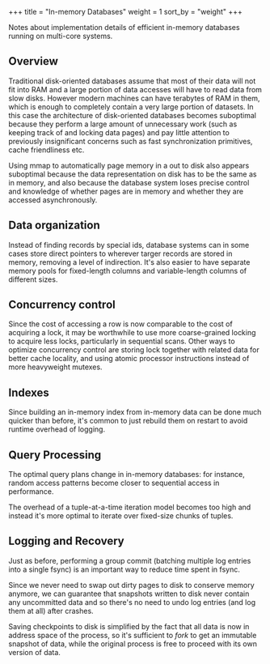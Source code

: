 +++
title = "In-memory Databases"
weight = 1
sort_by = "weight"
+++


Notes about implementation details of efficient in-memory databases running on multi-core systems.


## Overview

Traditional disk-oriented databases assume that most of their data will not fit into RAM and a large
portion of data accesses will have to read data from slow disks. However modern machines can have
terabytes of RAM in them, which is enough to completely contain a very large portion of datasets.
In this case the architecture of disk-oriented databases becomes suboptimal because they perform
a large amount of unnecessary work (such as keeping track of and locking data pages) and pay little
attention to previously insignificant concerns such as fast synchronization primitives,
cache friendliness etc.

Using mmap to automatically page memory in a out to disk also appears suboptimal because the data
representation on disk has to be the same as in memory, and also because the database system loses
precise control and knowledge of whether pages are in memory and whether they are accessed
asynchronously.


## Data organization

Instead of finding records by special ids, database systems can in some cases store direct pointers
to wherever targer records are stored in memory, removing a level of indirection. It's also easier
to have separate memory pools for fixed-length columns and variable-length columns of different
sizes.


## Concurrency control

Since the cost of accessing a row is now comparable to the cost of acquiring a lock, it may be
worthwhile to use more coarse-grained locking to acquire less locks, particularly in sequential
scans. Other ways to optimize concurrency control are storing lock together with related data
for better cache locality, and using atomic processor instructions instead of more heavyweight
mutexes.


## Indexes

Since building an in-memory index from in-memory data can be done much quicker than before, it's
common to just rebuild them on restart to avoid runtime overhead of logging.


## Query Processing

The optimal query plans change in in-memory databases: for instance, random access patterns become
closer to sequential access in performance.

The overhead of a tuple-at-a-time iteration model becomes too high and instead it's more optimal
to iterate over fixed-size chunks of tuples.


## Logging and Recovery

Just as before, performing a group commit (batching multiple log entries into a single fsync) is an
important way to reduce time spent in fsync.

Since we never need to swap out dirty pages to disk to conserve memory anymore, we can guarantee
that snapshots written to disk never contain any uncommitted data and so there's no need to
undo log entries (and log them at all) after crashes.

Saving checkpoints to disk is simplified by the fact that all data is now in address space of the
process, so it's sufficient to *fork* to get an immutable snapshot of data, while the original
process is free to proceed with its own version of data.
